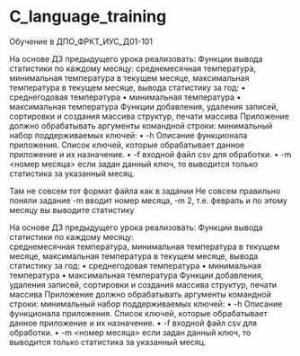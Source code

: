 # C_language_training
Обучение в ДПО_ФРКТ_ИУС_Д01-101



На основе ДЗ предыдущего урока реализовать:
Функции вывода статистики по каждому месяцу:  среднемесячная температура, минимальная температура в текущем месяце, максимальная температура в текущем месяце, вывода статистику за год: • среднегодовая температура • минимальная температура • максимальная температура
Функции добавления, удаления записей, сортировки и создания массива структур, печати массива
Приложение должно обрабатывать аргументы командной строки: минимальный набор поддерживаемых ключей: • -h Описание функционала приложения. Список ключей, которые обрабатывает данное приложение и их назначение. • -f входной файл csv для обработки. • -m <номер месяца> если задан данный ключ, то выводится только статистика за указанный месяц.


Там не совсем тот формат файла как в задании
Не совсем правильно поняли задание -m вводит номер месяца, -m 2, т.е. февраль и по этому месяцу вы выводите статистику


На основе ДЗ предыдущего урока реализовать:
Функции вывода статистики по каждому месяцу:  
среднемесячная температура, минимальная температура в текущем месяце, 
максимальная температура в текущем месяце, вывода статистику за год: 
• среднегодовая температура 
• минимальная температура 
• максимальная температура
Функции добавления, удаления записей, сортировки и создания массива структур, печати массива
Приложение должно обрабатывать аргументы командной строки: минимальный набор поддерживаемых ключей: 
• -h Описание функционала приложения. Список ключей, которые обрабатывает данное приложение и их назначение. 
• -f входной файл csv для обработки. 
• -m <номер месяца> если задан данный ключ, то выводится только статистика за указанный месяц.
